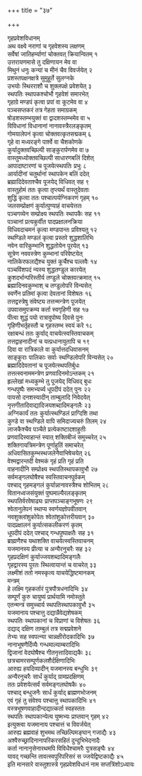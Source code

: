 +++
title = "३७"

+++
   
गृहप्रवेशविधानम्  
अथ वक्ष्ये नराणां च गृहवेशस्य लक्षणम्   
सर्वेषां जातिहर्म्याणां चोक्तवत् क्रियान्वितम् १  
उत्तरायणमासे तु दक्षिणायन मेव वा   
मिथुनं धनुः कन्यां च मीनं चैव विवर्जयेत् २  
प्रशस्तपक्षनक्षत्रे सुमुहूर्ते सुलग्नके   
उभयोः स्थिरराशौ च शुक्लपक्षे प्रवेशयेत् ३  
स्थपतिः स्थापकश्चोभौ गृहवेशं समारभेत्   
गृहाग्रे मण्डपं कृत्वा प्रपां वा कूटमेव वा ४  
पञ्चसप्तकरं तत्र गेहता समाग्रकम्   
षोडशस्तम्भयुक्तं वा द्वादशस्तम्भमेव वा ५  
विविधानां विधानानां नानावस्त्रैरलङ्कृतम्   
गोमयालेपनं कृत्वा चोक्तवत्कृतसद्मकम् ६  
गृहे वा मध्यरङ्गे पार्श्वे वा चैशकोणके   
कुर्यादुक्तवच्छिल्पी साङ्कुरार्पणमेव वा ७  
वास्तुमध्योक्तवच्छिल्पी साधारणबलिं दिशेत्   
आपादाष्टारणां च पूजयेत्स्थपतिः प्रभुः ८  
आर्यादीनां चतुर्थानां स्थापकेन बलिं ददेत्   
ब्रह्मादिदेवताश्चैव पूजयेद् विधिवत् सह ९  
वास्तुहोमं ततः कृत्वा तृप्त्यर्थं वास्तुदेवताः   
शुद्धिं कृत्वा ततः पश्चात्पर्यग्निकरणं गृहम् १०  
जलसम्प्रोक्षणं कुर्यात्पुण्याहं वाचयेत्ततः   
पञ्चगव्येन सम्प्रोक्ष्य स्थपतिः स्थापकैः सह ११  
पञ्चानां प्रत्यकुर्वीत पादप्रक्षालनक्रिया   
विधिवदाचमनं कृत्वा मण्डपान्तः प्रविश्यतु १२  
स्थण्डिले मण्डलं कृत्वा प्रस्तरे शुद्धशालिभिः   
नवेन वारिकुम्भानि शुद्धतोयेन पूरयेत् १३  
सूत्रेण नववस्त्रेण कुम्भानां परिवेष्टयेत्   
नालिकेरफलद्यैश्च युक्तं कूर्चैश्च पल्लवैः १४  
पञ्चविंशपदं न्यस्य शुद्धतण्डुल कारयेत्   
कुशदर्भान्परिस्तीर्य तण्डुले चोक्तवत्क्रमात् १५  
ब्रह्मादिनवकुम्भाश् च तण्डुलोपरि विन्यसेत्   
स्वर्णेन प्रतिमां कृत्वा देवतानां विशेषतः १६  
तत्तद्वस्त्रेषु संवेष्ट्य तत्तन्मन्त्रेण पूजयेत्   
उपवासमुपक्रम्य कर्ता स्वगृहिणी सह १७  
पीत्वा शुद्धं पयो रात्रावुपोष्य दिवसे पुनः   
गृहिणीभर्तृहस्तौ च गृहस्तम्भ स्वयं करे १८  
रक्षाबन्धं ततः कुर्याद् वाचयेत्स्वस्तिवाचकम्   
तत्तद्वाहनादीनां च यत्प्रधानायुतापि च १९  
दिवा वा रात्रिकाले वा कुर्यात्तदधिवासनम्   
साङ्कुराः पालिकाः सर्वाः स्थण्डिलोपरि विन्यसेत् २०  
ब्रह्मादिदेवतानां च पूजयेत्स्थपतिर्बुधः   
तत्तत्स्वनाममन्त्रेण प्रणवादिनमोऽन्तकम् २१  
हृल्लेखां मध्यकुम्भे तु पूजयेद् विधिवद् बुधः   
गन्धपुष्पैः समभ्यर्च्य धूपदीपं ददेत् पुनः २२  
पायसो दनशस्यादीन् ताम्बुलादि निवेदयेत्   
नृत्तगीतादिवाद्यादिजयशब्दादिमङ्गलैः २३  
अग्निकार्यं ततः कुर्यात्स्थण्डिलं प्राग्दिशि तथा   
कुण्डे वा स्थण्डिले वापि समिदाज्यचरुं तिलम् २४  
लाजकैश्चैव पञ्चैते प्रत्येकाष्टादशाहुतीः   
प्रणवादिस्वाहान्तं स्यात् शक्तिबीजं समुच्चरेत् २५  
शक्तिगायत्रिमन्त्रेण पूर्णाहुतिं समाचरेत्   
अधिवासितकुम्भस्थजलेनैवाभिषेचयेत् २६  
वेश्मद्वारन्तदी वेश्मकं गृहं प्रति गृहं प्रति  
वाहनादीनि सम्प्रोक्ष्य स्थपतिस्थापकावुभौ २७  
सर्वमङ्गलघोषैश्च स्वस्तिवाचनपूर्वकम्   
पश्चाद् गृहमङ्गलं कुर्यान्नानावस्त्रैश्च शोभितम् २८  
वितानध्वजसंयुक्तं पुष्पमाल्यैरलङ्कृतम्   
स्थपतिर्वरवेषाढ्यः प्राप्तपञ्चाङ्गभूषणः २९  
श्वेतानुलेपनं स्थाप्य स्वर्णयज्ञोपवीतवान्   
नवशुक्लांशुकोपेतः श्वेतांशुकोत्तरीयवान् ३०  
पादप्रक्षालनं कुर्यात्सकलीकरणं कृतम्   
धूपदीपं ददेत् पश्चाद् गन्धपुष्पाक्षतैः सह ३१  
ब्राह्मणैश्च यथाशक्ति वाचयेत्स्वस्तिवाचनम्   
यजमानस्य प्रीत्या च अन्यैरनुचरैः सह ३२  
गृहप्रदक्षिणं कुर्याज्जयशब्दादिमङ्गलैः   
गृहद्वारस्य पुरतः स्थित्वायान्तं च वाचरेत् ३३  
लक्ष्मीशं ततो नमस्कृत्य याचयेद्धिष्टमानकम्   
मन्त्रम्  
हे लक्ष्मि गृहकर्तारं पुत्रपौत्रधनादिभिः ३४  
सम्पूर्णं कुरु चायुष्यं प्रार्थयामि नमोस्तुते   
एतन्मन्त्रं समुच्चार्य स्थपतिस्थापकावुभौ ३५  
यजमानाय पश्चात्तु दद्यान्नैवेद्यशेषकम्   
स्थपतिः स्थापकानां च विप्राणां च विशेषतः ३६  
दद्याद् दक्षिण ताम्बुलं तत्र सद्मप्रवेशने   
तेभ्यः सह स्वपत्न्या चान्नक्षीरोदकादिभिः ३७  
नानाभूषणैर्दिव्यैः गन्धमाल्याम्बरादिभिः   
द्विजानां वेदघोषैश्च गीतनृत्तादिवाद्यकैः ३८  
छत्रचामरसम्पूर्णकलशैर्दक्षिणादिभिः   
आरुह्य हयदिव्यादीन् यजमानस्य बन्धुभिः ३९  
अन्यैरनुचरैः सार्धं कुर्याद् ग्रामप्रदक्षिणम्   
ततः प्रवेशयेत्सर्वं सर्वमङ्गलघोषकैः ४०  
पश्चाद् बन्धुजनैः सार्धं कुर्याद् ब्राह्मणभोजनम्   
एवं गृहं तु संवेश्य पश्चात्तु स्थापकादिभिः ४१  
वस्त्रभूषणवाहादीन्दद्यात्कर्ता स्वहस्ततः   
स्थपतिः स्थापकान्येत्य युष्मभ्यः प्राप्तवान् गृहम् ४२  
इत्युक्त्वा यजमानाय पश्चात्तं च विवर्जयेत्   
आरुह्य ब्रह्मवाहं शुभमथ तच्छिल्पिमङ्घान् गजाद्यैः ४३  
अश्वैरुच्छ्रादिनानापरिकरसहितं दुन्दुभिभेदनादैः   
कर्ता नानानृसेनारथमपि विविधैश्चामरैः पुत्रसङ्घैः ४४  
यावद् गच्छन्ति तावत्स्वपुरिपरिसरं स ज्जयेद्विष्टकाद्यैः ४५  
इति मानसारे वास्तुशास्त्रे गृहप्रवेशविधानं नाम सप्तत्रिंशोऽध्यायः
